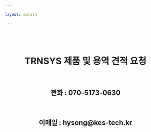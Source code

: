 ```yaml
---

layout: splash

---
```

<br>
<br>
<center><h1>TRNSYS 제품 및 용역 견적 요청</h1></center>
<br>
<center><h2>전화 : 070-5173-0630</h2></center>
<br>
<center><h2>이메일 : hysong@kes-tech.kr<h2></center>